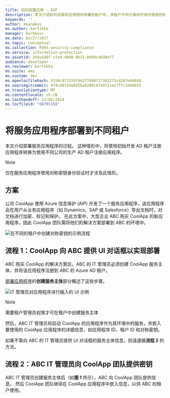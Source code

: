 ```yaml
---
title: 如何部署应用 - AIP
description: 本文介绍如何将服务应用程序部署到租户中，该租户不同于最初开发时使用的租户。
keywords: ''
author: kkanakas
ms.author: kartikka
manager: barbkess
ms.date: 02/27/2017
ms.topic: conceptual
ms.collection: M365-security-compliance
ms.service: information-protection
ms.assetid: 34dc6d6f-cfe4-4848-9b11-8d90c4b38ef7
audience: developer
ms.reviewer: kartikka
ms.suite: ems
ms.custom: dev
ms.openlocfilehash: 5150c9f3339f442f7898f273d2275cd267e8d6b8
ms.sourcegitcommit: 474cd033de025bab280cb7a9721ac7ffc2d60b55
ms.translationtype: MT
ms.contentlocale: zh-CN
ms.lasthandoff: 12/05/2019
ms.locfileid: "68791158"
---
```

# <a name="deploying-a-service-application-into-a-different-tenant"></a>将服务应用程序部署到不同租户

本文介绍部署服务应用程序的过程。 这种情形中，将使用初始开发 AD 租户注册应用程序转换为使用不同公司的生产 AD 租户注册应用程序。

> [!Note]
> 仅在服务应用程序使用对称密钥身份验证时才涉及此情形。

## <a name="scenario"></a>方案
公司 CoolApp 使用 Azure 信息保护 (AIP) 开发了一个服务应用程序，该应用程序会在用户从业务应用程序（如 Dynamics、SAP 或 Salesforce）导出文档时，对文档进行加密、标记和保护。 在此方案中，大型企业 ABC 购买 CoolApp 的新应用程序，因此 CoolApp 团队需将他们的解决方案部署到 ABC 的环境中。 

![在不同的租户中创建对称密钥的示例流程](../media/develop/service-app-provision.jpg)

## <a name="flow-1-coolapp-provides-a-ui-dialog-to-abc-to-implement-the-deployment"></a>流程 1：CoolApp 向 ABC 提供 UI 对话框以实现部署

ABC 购买 CoolApp 的解决方案后，ABC 的 IT 管理员必须创建 CoolApp 服务主体，并将该应用程序注册到 ABC 的 Azure AD 租户。 

[部署应用程序](developing-your-application.md)的**创建服务主体**部分概述了这些步骤。

![IT 管理员对应用程序进行输入的 UI 示例](../media/develop/how-to-deploy-app-UI.png)

> [!Note]
> 需要租户管理员权限才可在租户中创建服务主体

然后，ABC IT 管理员将启动 CoolApp 的应用程序作为其环境中的服务，并嵌入要使用的 CoolApp 应用程序的详细信息，如应用程序 ID、租户 ID 和对称密钥。

如果不需向 ABC 的 IT 管理员提供 UI 对话框的服务主体信息，则请遵循**流程 2** 的方法。

## <a name="flow-2-abc-it-administrator-provides-the-key-to-the-coolapp-team"></a>流程 2：ABC IT 管理员向 CoolApp 团队提供密钥

ABC IT 管理员创建服务主体后（如**图 1** 所示），ABC 向 CoolApp 团队提供信息。 然后 CoolApp 团队继续在 CoolApp 应用程序中嵌入信息，以供 ABC 的租户使用。
